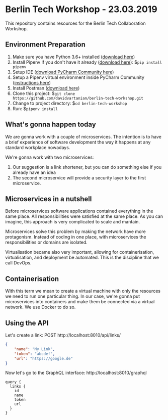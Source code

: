 # Berlin Tech Workshop - 23.03.2019
This repository contains resources for the Berlin Tech Collaboration Workshop.

## Environment Preparation
1. Make sure you have Python 3.6+ installed ([download here](https://www.anaconda.com/distribution/))
1. Install Pipenv if you don't have it already ([download here](https://pipenv.readthedocs.io/en/latest/)): $`pip install pipenv`
1. Setup IDE ([download PyCharm Community here](https://www.jetbrains.com/pycharm/download/))
1. Setup a Pipenv virtual environment inside PyCharm Community ([instructions here](https://www.jetbrains.com/help/pycharm/pipenv.html))
1. Install Postman ([download here](https://www.getpostman.com/downloads/))
1. Clone this project: $`git clone https://github.com/davidvartanian/berlin-tech-workshop.git`
1. Change to project directory: $`cd berlin-tech-workshop`
1. Run: $`pipenv install`

## What's gonna happen today
We are gonna work with a couple of microservices. The intention is to have a brief experience
of software development the way it happens at any standard workplace nowadays.

We're gonna work with two microservices:
1. Our suggestion is a link shortener, but you can do something else if you already have an idea
1. The second microservice will provide a security layer to the first microservice.

## Microservices in a nutshell
Before microservices software applications contained everything in the same place.
All responsibilities were satisfied at the same place. 
As you can imagine, this approach is very complicated to scale and mantain.

Microservices solve this problem by making the network have more protagonism.
Instead of coding in one place, with microservices the responsibilities or domains are isolated.

Virtualisation became also very important, allowing for containerisation, virtualisation, and deployment be automated. 
This is the discipline that we call DevOps.

## Containerisation
With this term we mean to create a virtual machine with only the resources we need to run one particular thing.
In our case, we're gonna put microservices into containers and make them be connected via a virtual network.
We use Docker to do so.

## Using the API
Let's create a link: POST http://localhost:8010/api/links/
```json
{
	"name": "My Link",
	"token": "abcdef",
	"url": "https://google.de"
}
```

Now let's go to the GraphQL interface: http://localhost:8010/graphql
```
query {
  links {
    id
    name
    token
    url
  }
}
```